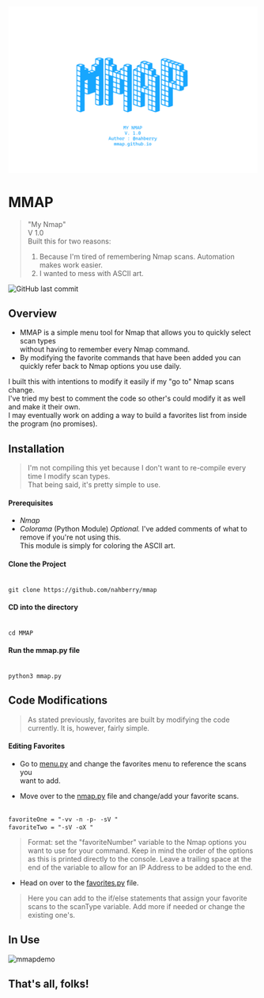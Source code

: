 

![MMAP Logo](https://github.com/nahberry/mmap/blob/main/Resources/Images/mmap.PNG)

# MMAP
> "My Nmap"  
> V 1.0  
> Built this for two reasons:  
> 1. Because I'm tired of remembering Nmap scans. Automation makes work easier.
> 2. I wanted to mess with ASCII art.  
  

![GitHub last commit](https://img.shields.io/github/last-commit/nahberry/mmap)


## Overview

* MMAP is a simple menu tool for Nmap that allows you to quickly select scan types  
without having to remember every Nmap command.  
* By modifying the favorite commands that have been added you can quickly refer back to Nmap options   you use daily.   

I built this with intentions to modify it easily if my "go to" Nmap scans change.    
I've tried my best to comment the code so other's could modify it as well and make it their own.    
I may eventually work on adding a way to build a favorites list from inside the program (no promises).   

## Installation

> I'm not compiling this yet because I don't want to re-compile every time I modify scan types.    
> That being said, it's pretty simple to use.   

#### Prerequisites
- _Nmap_
- _Colorama_ (Python Module)
  *Optional.* I've added comments of what to remove if you're not using this.  
  This module is simply for coloring the ASCII art.  

#### Clone the Project

```

git clone https://github.com/nahberry/mmap

```

#### CD into the directory  

```

cd MMAP

```
#### Run the mmap.py file

```

python3 mmap.py

```

## Code Modifications

> As stated previously, favorites are built by modifying the code  
> currently. It is, however, fairly simple.  

#### Editing Favorites

* Go to [menu.py](https://github.com/nahberry/mmap/blob/main/menu.py) and change the favorites menu to reference the scans you  
want to add.  

* Move over to the [nmap.py](https://github.com/nahberry/mmap/blob/main/nmap.py) file and change/add your favorite scans.

```

favoriteOne = "-vv -n -p- -sV "
favoriteTwo = "-sV -oX "

```
> Format: set the "favoriteNumber" variable to the Nmap options you want to use for your command. Keep in mind the order of the options as this is printed directly to the console. Leave a trailing space at the end of the variable to allow for an IP Address to be added to the end.

* Head on over to the [favorites.py](https://github.com/nahberry/mmap/blob/main/favorites.py) file.

> Here you can add to the if/else statements that assign your favorite scans to the scanType variable. Add more if needed or change the existing one's.  

## In Use
![mmapdemo](https://github.com/nahberry/mmap/blob/main/Resources/Images/mmapDemo.gif)

## That's all, folks!
